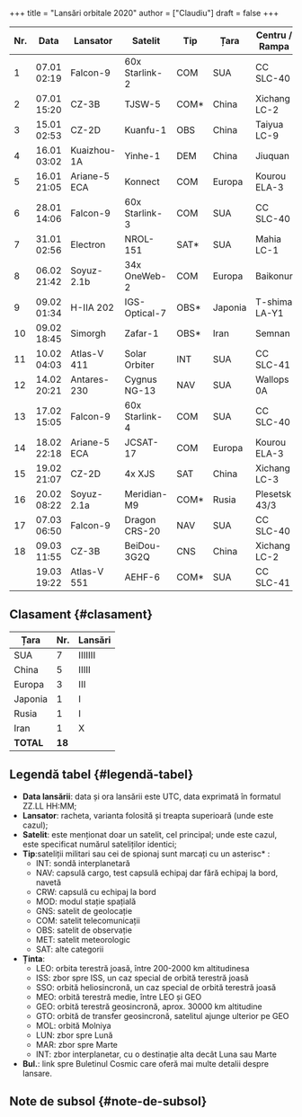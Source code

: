+++
title = "Lansări orbitale 2020"
author = ["Claudiu"]
draft = false
+++

| Nr. | Data        | Lansator     | Satelit        | Tip   | Țara    | Centru / Rampa | Ținta | Rezultat | Bul.           |
|-----|-------------|--------------|----------------|-------|---------|----------------|-------|----------|----------------|
| 1   | 07.01 02:19 | Falcon-9     | 60x Starlink-2 | COM   | SUA     | CC SLC-40      | LEO   | Succes   | [57](/bul/057) |
| 2   | 07.01 15:20 | CZ-3B        | TJSW-5         | COM\* | China   | Xichang LC-2   | GTO   | Succes   | [57](/bul/057) |
| 3   | 15.01 02:53 | CZ-2D        | Kuanfu-1       | OBS   | China   | Taiyua LC-9    | LEO   | Succes   | [58](/bul/058) |
| 4   | 16.01 03:02 | Kuaizhou-1A  | Yinhe-1        | DEM   | China   | Jiuquan        | SSO   | Succes   | [59](/bul/059) |
| 5   | 16.01 21:05 | Ariane-5 ECA | Konnect        | COM   | Europa  | Kourou ELA-3   | GEO   | Succes   | [59](/bul/059) |
| 6   | 28.01 14:06 | Falcon-9     | 60x Starlink-3 | COM   | SUA     | CC SLC-40      | LEO   | Succes   | [60](/bul/060) |
| 7   | 31.01 02:56 | Electron     | NROL-151       | SAT\* | SUA     | Mahia LC-1     | LEO   | Succes   | [61](/bul/061) |
| 8   | 06.02 21:42 | Soyuz-2.1b   | 34x OneWeb-2   | COM   | Europa  | Baikonur       | LEO   | Succes   | [62](/bul/062) |
| 9   | 09.02 01:34 | H-IIA 202    | IGS-Optical-7  | OBS\* | Japonia | T-shima LA-Y1  | SSO   | Succes   | [62](/bul/062) |
| 10  | 09.02 18:45 | Simorgh      | Zafar-1        | OBS\* | Iran    | Semnan         | LEO   | Eșec     | [62](/bul/062) |
| 11  | 10.02 04:03 | Atlas-V 411  | Solar Orbiter  | INT   | SUA     | CC SLC-41      | INT   | Succes   | [62](/bul/062) |
| 12  | 14.02 20:21 | Antares-230  | Cygnus NG-13   | NAV   | SUA     | Wallops 0A     | ISS   | Succes   | [63](/bul/063) |
| 13  | 17.02 15:05 | Falcon-9     | 60x Starlink-4 | COM   | SUA     | CC SLC-40      | LEO   | Succes   | [63](/bul/063) |
| 14  | 18.02 22:18 | Ariane-5 ECA | JCSAT-17       | COM   | Europa  | Kourou ELA-3   | GEO   | Succes   | [63](/bul/063) |
| 15  | 19.02 21:07 | CZ-2D        | 4x XJS         | SAT   | China   | Xichang LC-3   | LEO   | Succes   | [63](/bul/063) |
| 16  | 20.02 08:22 | Soyuz-2.1a   | Meridian-M9    | COM\* | Rusia   | Plesetsk 43/3  | MOL   | Succes   | [64](/bul/064) |
| 17  | 07.03 06:50 | Falcon-9     | Dragon CRS-20  | NAV   | SUA     | CC SLC-40      | ISS   | Succes   | [66](/bul/066) |
| 18  | 09.03 11:55 | CZ-3B        | BeiDou-3G2Q    | CNS   | China   | Xichang LC-2   | GEO   | Succes   | [66](/bul/066) |
|     | 19.03 19:22 | Atlas-V 551  | AEHF-6         | COM\* | SUA     | CC SLC-41      | GEO   |          |                |


## Clasament {#clasament}

| Țara      | Nr.    | Lansări |
|-----------|--------|---------|
| SUA       | 7      | IIIIIII |
| China     | 5      | IIIII   |
| Europa    | 3      | III     |
| Japonia   | 1      | I       |
| Rusia     | 1      | I       |
| Iran      | 1      | X       |
| **TOTAL** | **18** |         |


## Legendă tabel {#legendă-tabel}

-   **Data lansării**: data și ora lansării este UTC, data exprimată în formatul ZZ.LL HH:MM;
-   **Lansator**: racheta, varianta folosită și treapta superioară (unde este cazul);
-   **Satelit**: este menționat doar un satelit, cel principal; unde este cazul, este specificat numărul sateliților identici;
-   **Tip**:sateliții militari sau cei de spionaj sunt marcați cu un asterisc\* :
    -   INT: sondă interplanetară
    -   NAV: capsulă cargo, test capsulă echipaj dar fără echipaj la bord, navetă
    -   CRW: capsulă cu echipaj la bord
    -   MOD: modul stație spațială
    -   GNS: satelit de geolocație
    -   COM: satelit telecomunicații
    -   OBS: satelit de observație
    -   MET: satelit meteorologic
    -   SAT: alte categorii
-   **Ținta**:
    -   LEO: orbita terestră joasă, între 200-2000 km altitudinesa
    -   ISS: zbor spre ISS, un caz special de orbită terestră joasă
    -   SSO: orbită heliosincronă, un caz special de orbită terestră joasă
    -   MEO: orbită terestră medie, între LEO și GEO
    -   GEO: orbită terestră geosincronă, aprox. 30000 km altitudine
    -   GTO: orbită de transfer geosincronă, satelitul ajunge ulterior pe GEO
    -   MOL: orbită Molniya
    -   LUN: zbor spre Lună
    -   MAR: zbor spre Marte
    -   INT: zbor interplanetar, cu o destinație alta decât Luna sau Marte
-   **Bul.**: link spre Buletinul Cosmic care oferă mai multe detalii despre lansare.


## Note de subsol {#note-de-subsol}